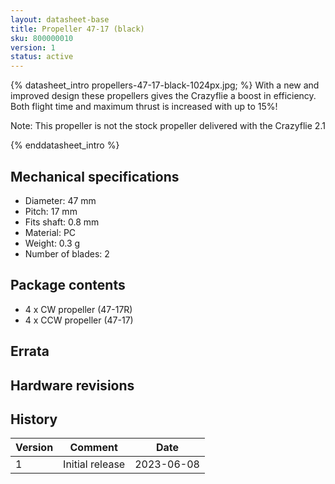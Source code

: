 ```yaml
---
layout: datasheet-base
title: Propeller 47-17 (black)
sku: 800000010
version: 1
status: active
---
```


{% datasheet_intro propellers-47-17-black-1024px.jpg; %}
With a new and improved design these propellers gives the Crazyflie a boost in efficiency. Both flight time and maximum thrust is increased with up to 15%!

Note: This propeller is not the stock propeller delivered with the Crazyflie 2.1

{% enddatasheet_intro %}

## Mechanical specifications

* Diameter: 47 mm
* Pitch: 17 mm
* Fits shaft: 0.8 mm
* Material: PC
* Weight: 0.3 g
* Number of blades: 2

## Package contents

* 4 x CW propeller (47-17R)
* 4 x CCW propeller (47-17)

## Errata

## Hardware revisions

## History

| Version | Comment | Date |
| ------- | ------- | ---- |
| 1 | Initial release | 2023-06-08 |
